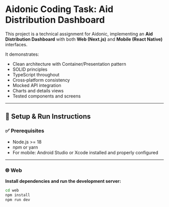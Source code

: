 # Aidonic Coding Task: Aid Distribution Dashboard

This project is a technical assignment for Aidonic, implementing an **Aid Distribution Dashboard** with both **Web (Next.js)** and **Mobile (React Native)** interfaces.

It demonstrates:
- Clean architecture with Container/Presentation pattern
- SOLID principles
- TypeScript throughout
- Cross‑platform consistency
- Mocked API integration
- Charts and details views
- Tested components and screens

---

## 🚀 Setup & Run Instructions

### ✅ Prerequisites
- Node.js >= 18
- npm or yarn
- For mobile: Android Studio or Xcode installed and properly configured

---

### 🌐 Web
**Install dependencies and run the development server:**
```bash
cd web
npm install
npm run dev
